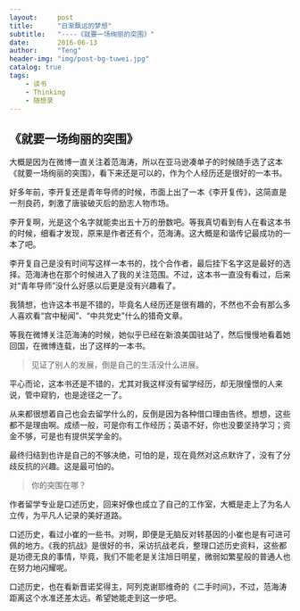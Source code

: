 ```yaml
---
layout:     post
title:      "日渐飘远的梦想"
subtitle:   "----《就要一场绚丽的突围》"
date:       2016-06-13
author:     "Teng"
header-img: "img/post-bg-tuwei.jpg"
catalog: true
tags:
    - 读书
    - Thinking
    - 随想录
---
```


## 《就要一场绚丽的突围》

大概是因为在微博一直关注着范海涛，所以在亚马逊凑单子的时候随手选了这本《就要一场绚丽的突围》，看下来还是可以的，作为个人经历还是很好的一本书。

好多年前，李开复还是青年导师的时候，市面上出了一本《李开复传》，这简直是一剂良药，刺激了唐骏破灭后的励志人物市场。

李开复啊，光是这个名字就能卖出五十万的册数吧。等我真切看到有人在看这本书的时候，细看才发现，原来是作者还有个，范海涛。这大概是和谐传记最成功的一本了吧。

李开复自己是没有时间写这样一本书的，找个合作者，最后挂下名字这是最好的选择。范海涛也在那个时候进入了我的关注范围。不过，这本书一直没有看过，后来对“青年导师”没什么好感以后更是没有兴趣看了。

我猜想，也许这本书是不错的，毕竟名人经历还是很有趣的，不然也不会有那么多人喜欢看“宫中秘闻”、“中共党史”什么的猎奇文章。

等我在微博关注范海涛的时候，她似乎已经在新浪美国驻站了，然后慢慢地看着她回国，在微博连载，出了这样的一本书。

> 见证了别人的发展，倒是自己的生活没什么进展。

平心而论，这本书还是不错的，尤其对我这样没有留学经历，却无限憧憬的人来说，管中窥豹，也是途径之一了。

从来都很想着自己也会去留学什么的，反倒是因为各种借口理由告终。想想，这些都不是理由啊。成绩一般，可是你有工作经历；英语不好，你也没要坚持学习；资金不够，可是也有提供奖学金的。

最终归结到也许是自己的不够决绝，可怕的是，现在竟然对这点默许了，没有了分歧反抗的兴趣。这是最可怕的。

> 你的突围在哪？


作者留学专业是口述历史，回来好像也成立了自己的工作室，大概是走上了为名人立传，为平凡人记录的美好道路。

口述历史，看过小崔的一些书。对啊，即便是无脑反对转基因的小崔也是有可进可佩的地方。《我的抗战》是很好的书，采访抗战老兵，整理口述历史资料，这些都是功德无良的事情，毕竟，我们不能老是关注旭日明星，微弱如繁星般的普通人也在努力地闪耀呢。

口述历史，也在看新晋诺奖得主，阿列克谢耶维奇的《二手时间》，不过，范海涛距离这个水准还差太远。希望她能走到这一步吧。
